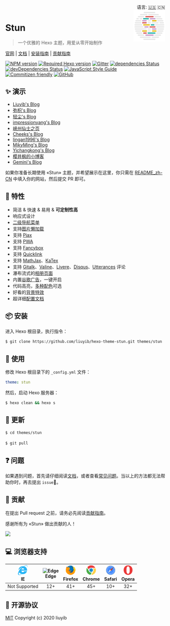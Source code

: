 <div align="right">
  语言:
  <a title="Engligh" href="./README.md">🇺🇸</a>
  🇨🇳
</div>

<a title="Stun website" href="https://theme-stun.github.io/">
  <img src="https://raw.githubusercontent.com/liuyib/hexo-theme-stun/master/source/images/icons/stun-logo.svg" alt="Stun logo" align="right" width="100" height="100">
</a>

# Stun

> 一个优雅的 Hexo 主题，用爱从零开始制作

[官网](https://theme-stun.github.io/) |
[文档](https://theme-stun.github.io/docs/) |
[安装指南](https://theme-stun.github.io/docs/guide/quick-start.html#installation) |
[贡献指南](https://theme-stun.github.io/docs/contribute/contribute.html#contribution)

[![NPM version](https://img.shields.io/npm/v/hexo-theme-stun?logo=npm&color=blue)](https://www.npmjs.com/package/hexo-theme-stun)
[![Required Hexo version](https://img.shields.io/badge/hexo-%3E=4.0.0-blue?logo=hexo&color=blue)](https://hexo.io)
[![Gitter](https://img.shields.io/gitter/room/liuyib/hexo-theme-stun?logo=gitter&color=753a88)](https://gitter.im/liuyib/hexo-theme-stun)
[![dependencies Status](https://david-dm.org/liuyib/hexo-theme-stun/status.svg)](https://david-dm.org/liuyib/hexo-theme-stun)
[![devDependencies Status](https://david-dm.org/liuyib/hexo-theme-stun/dev-status.svg)](https://david-dm.org/liuyib/hexo-theme-stun?type=dev)
[![JavaScript Style Guide](https://img.shields.io/badge/code_style-standard-brightgreen.svg)](https://standardjs.com)
[![Commitizen friendly](https://img.shields.io/badge/commitizen-friendly-brightgreen.svg)](http://commitizen.github.io/cz-cli/)
[![GitHub](https://img.shields.io/github/license/liuyib/hexo-theme-stun)](https://github.com/liuyib/hexo-theme-stun/blob/master/LICENSE)

## :sparkles: 演示

- [Liuyib's Blog](https://liuyib.github.io/)
- [弥枳's Blog](http://blog2.coor.top/)
- [轻尘's Blog](https://qcxitong.xyz/)
- [impressionyang's Blog](https://impressionyang.github.io)
- [峡州仙士之页](https://cjh0613.github.io/blog/)
- [Cheeks's Blog](https://www.cheeks.top/)
- [lingan1996's Blog](https://www.lingan1996.top)
- [MikyMing's Blog](https://mikyming.online/)
- [Yichangkong's Blog](https://yichangkong.github.io/)
- [樱井枫的小博客](https://sakurai.in/)
- [Gemini's Blog](https://geminiplanet.cn/)

如果你准备长期使用 «Stun» 主题，并希望展示在这里，你只需在 [README_zh-CN](https://github.com/liuyib/hexo-theme-stun/edit/master/README_zh-CN.md) 中填入你的网站，然后提交 PR 即可。

## :crystal_ball: 特性

- 简洁 & 快速 & 易用 & **可定制性高**
- 响应式设计
- [二级导航菜单](https://liuyib.github.io/hexo-theme-stun/zh-CN/advanced/advanced-setting.html#二级导航菜单)
- 支持[图片懒加载](https://liuyib.github.io/hexo-theme-stun/zh-CN/advanced/advanced-setting.html#图片懒加载)
- 支持 [Pjax](https://github.com/defunkt/jquery-pjax)
- 支持 [PWA](https://developers.google.com/web/progressive-web-apps)
- 支持 [Fancybox](https://github.com/fancyapps/fancybox)
- 支持 [Quicklink](https://github.com/GoogleChromeLabs/quicklink)
- 支持 [MathJax](https://www.mathjax.org/)、[KaTex](https://katex.org/)
- 支持 [Gitalk](https://github.com/gitalk/gitalk)、[Valine](https://valine.js.org/)、[Livere](https://livere.com/)、[Disqus](https://disqus.com/)、[Utterances](https://github.com/utterance/utterances) 评论
- 瀑布流式的[相册页面](https://liuyib.github.io/gallery/)
- 内置[谷歌广告](https://www.google.cn/adsense/start/)，一键开启
- 代码高亮，[多种配色](https://liuyib.github.io/hexo-theme-stun/zh-CN/advanced/advanced-setting.html#代码高亮)可选
- 好看的[背景特效](https://liuyib.github.io/hexo-theme-stun/zh-CN/advanced/third-part.html#ribbon)
- 超详细[配置文档](https://liuyib.github.io/hexo-theme-stun/)

## :package: 安装

进入 Hexo 根目录，执行指令：

```bash
$ git clone https://github.com/liuyib/hexo-theme-stun.git themes/stun
```

## :hammer: 使用

修改 Hexo 根目录下的 `_config.yml` 文件：

```yml
theme: stun
```

然后，启动 Hexo 服务器：

```bash
$ hexo clean && hexo s
```

## :art: 更新

```bash
$ cd themes/stun

$ git pull
```

## :question: 问题

如果遇到问题，首先请仔细阅读[文档](https://theme-stun.github.io/docs/zh-CN/)，或者查看[常见问题](./FAQ.md)。当以上的方法都无法帮助你时，再去提出 `issue`:hugs:。

## :handshake: 贡献

在提出 Pull request 之前，请务必先阅读[贡献指南](https://theme-stun.github.io/docs/contribute/contribute.html#contribution)。

感谢所有为 «Stun» 做出贡献的人！

<a href="https://github.com/liuyib/hexo-theme-stun/graphs/contributors">
  <img src="https://opencollective.com/hexo-theme-stun/contributors.svg?width=980">
</a>

## :computer: 浏览器支持

| <img src="https://raw.githubusercontent.com/liuyib/picBed/master/collection/20190723235410.png" alt="IE" width="32px" height="32px" /></br> IE | <img src="https://cdnjs.cloudflare.com/ajax/libs/browser-logos/35.1.0/edge/edge_64x64.png" alt="Edge" width="32px" height="32px" /></br> Edge | <img src="https://raw.githubusercontent.com/liuyib/picBed/master/collection/20190723235406.png" alt="Firefox" width="32px" height="32px" /></br> Firefox | <img src="https://raw.githubusercontent.com/liuyib/picBed/master/collection/20190723235407.png" alt="Chrome" width="32px" height="32px" /></br> Chrome | <img src="https://raw.githubusercontent.com/liuyib/picBed/master/collection/20190723235409.png" alt="Safari" width="32px" height="32px" /></br> Safari | <img src="https://raw.githubusercontent.com/liuyib/picBed/master/collection/20190723235411.png" alt="Opera" width="32px" height="32px" /></br> Opera |
| :---: | :---: | :---: |:---: | :---: | :---: |
| Not Supported | 12+ | 41+ | 45+ | 10+ | 32+ |

## :page_with_curl: 开源协议

[MIT](https://github.com/liuyib/hexo-theme-stun/blob/master/LICENSE) Copyright (c) 2020 liuyib
